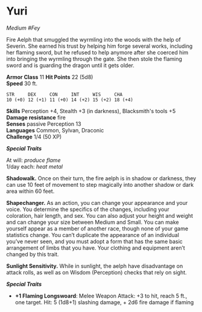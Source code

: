 # Yuri
*Medium #Fey*

Fire Aelph that smuggled the wyrmling into the woods with the help of Severin. She earned his trust by helping him forge several works, including her flaming sword, but he refused to help anymore after she coerced him into bringing the wyrmling through the gate. She then stole the flaming sword and is guarding the dragon until it gets older.

**Armor Class** 11
**Hit Points** 22 (5d8)  
**Speed** 30 ft.  

    STR 	DEX 	CON 	INT 	WIS 	CHA  
    10 (+0) 12 (+1) 11 (+0) 14 (+2) 15 (+2) 18 (+4)

**Skills** Perception +4, Stealth +3 (in darkness), Blacksmith's tools +5  
**Damage resistance** fire  
**Senses** passive Perception 13  
**Languages** Common, Sylvan, Draconic  
**Challenge** 1/4 (50 XP)

***Special Traits***

At will: *produce flame*   
1/day each: *heat metal*

**Shadowalk.** Once on their turn, the fire aelph is in shadow or darkness, they can use 10 feet of movement to step magically into another shadow or dark area within 60 feet.

**Shapechanger.** As an action, you can change your appearance and your voice. You determine the specifics of the changes, including your coloration, hair length, and sex. You can also adjust your height and weight and can change your size between Medium and Small. You can make yourself appear as a member of another race, though none of your game statistics change. You can’t duplicate the appearance of an individual you’ve never seen, and you must adopt a form that has the same basic arrangement of limbs that you have. Your clothing and equipment aren’t changed by this trait. 

**Sunlight Sensitivity.** While in sunlight, the aelph have disadvantage on attack rolls, as well as on Wisdom (Perception) checks that rely on sight.  

***Special Traits***

- **+1 Flaming Longswoard**: Melee Weapon Attack: +3 to hit,
reach 5 ft., one target. Hit: 5 (1d8+1) slashing damage, + 2d6 fire damage if flaming 
